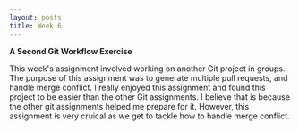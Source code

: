```yaml
---
layout: posts
title: Week 6
---
```


__A Second Git Workflow Exercise__

This week's assignment involved working on another Git project in groups. The purpose of this assignment was to generate multiple pull requests, and handle merge conflict. I really enjoyed this assignment and found this project to be easier than the other Git assignments. I believe that is because the other git assignments helped me prepare for it. However, this assignment is very cruical as we get to tackle how to handle merge conflict. 
